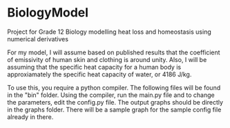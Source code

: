 # BiologyModel
Project for Grade 12 Biology modelling heat loss and homeostasis using numerical derivatives

For my model, I will assume based on published results that the coefficient of emissivity of human skin and clothing is around unity.
Also, I will be assuming that the specific heat capacity for a human body is approxiamately the specific heat capacity of water, or 4186 J/kg. 

To use this, you require a python compiler. The following files will be found in the "bin" folder. Using the compiler, run the main.py file and to change the parameters, edit the config.py file. The output graphs should be directly in the graphs folder. There will be a sample graph for the sample config file already in there. 
